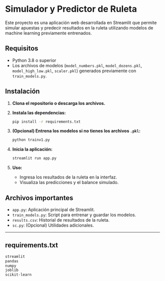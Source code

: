 # Simulador y Predictor de Ruleta

Este proyecto es una aplicación web desarrollada en Streamlit que permite simular apuestas y predecir resultados en la ruleta utilizando modelos de machine learning previamente entrenados.

## Requisitos

- Python 3.8 o superior
- Los archivos de modelos (`model_numbers.pkl`, `model_dozens.pkl`, `model_high_low.pkl`, `scaler.pkl`) generados previamente con `train_models.py`.

## Instalación

1. **Clona el repositorio o descarga los archivos.**

2. **Instala las dependencias:**

   ```sh
   pip install -r requirements.txt
   ```

3. **(Opcional) Entrena los modelos si no tienes los archivos `.pkl`:**

   ```sh
   python trainv1.py
   ```

4. **Inicia la aplicación:**

   ```sh
   streamlit run app.py
   ```

5. **Uso:**
   - Ingresa los resultados de la ruleta en la interfaz.
   - Visualiza las predicciones y el balance simulado.

## Archivos importantes

- `app.py`: Aplicación principal de Streamlit.
- `train_models.py`: Script para entrenar y guardar los modelos.
- `results.csv`: Historial de resultados de la ruleta.
- `sc.py`: (Opcional) Utilidades adicionales.

---

## requirements.txt

````txt
streamlit
pandas
numpy
joblib
scikit-learn